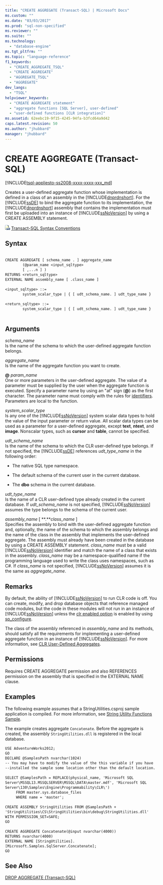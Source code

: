 ```yaml
---
title: "CREATE AGGREGATE (Transact-SQL) | Microsoft Docs"
ms.custom: ""
ms.date: "03/03/2017"
ms.prod: "sql-non-specified"
ms.reviewer: ""
ms.suite: ""
ms.technology: 
  - "database-engine"
ms.tgt_pltfrm: ""
ms.topic: "language-reference"
f1_keywords: 
  - "CREATE_AGGREGATE_TSQL"
  - "CREATE AGGREGATE"
  - "AGGREGATE_TSQL"
  - "AGGREGATE"
dev_langs: 
  - "TSQL"
helpviewer_keywords: 
  - "CREATE AGGREGATE statement"
  - "aggregate functions [SQL Server], user-defined"
  - "user-defined functions [CLR integration]"
ms.assetid: 62eebc19-9f15-4245-94fa-b3fcd64a9d42
caps.latest.revision: 50
ms.author: "jhubbard"
manager: "jhubbard"
---
```

# CREATE AGGREGATE (Transact-SQL)
[!INCLUDE[tsql-appliesto-ss2008-xxxx-xxxx-xxx_md](../../a9retired/includes/tsql-appliesto-ss2008-xxxx-xxxx-xxx-md.md)]

  Creates a user-defined aggregate function whose implementation is defined in a class of an assembly in the [!INCLUDE[dnprdnshort](../../a9retired/includes/dnprdnshort-md.md)]. For the [!INCLUDE[ssDE](../../a9notintoc/includes/ssde-md.md)] to bind the aggregate function to its implementation, the [!INCLUDE[dnprdnshort](../../a9retired/includes/dnprdnshort-md.md)] assembly that contains the implementation must first be uploaded into an instance of [!INCLUDE[ssNoVersion](../../a9notintoc/includes/ssnoversion-md.md)] by using a CREATE ASSEMBLY statement.  
  
 ![Topic link icon](../../a9notintoc/media/topic-link.gif "Topic link icon") [Transact-SQL Syntax Conventions](../../t-sql/language-elements/transact-sql-syntax-conventions-transact-sql.md)  
  
## Syntax  
  
```  
  
CREATE AGGREGATE [ schema_name . ] aggregate_name  
        (@param_name <input_sqltype>   
        [ ,...n ] )  
RETURNS <return_sqltype>  
EXTERNAL NAME assembly_name [ .class_name ]  
  
<input_sqltype> ::=  
        system_scalar_type | { [ udt_schema_name. ] udt_type_name }  
  
<return_sqltype> ::=  
        system_scalar_type | { [ udt_schema_name. ] udt_type_name }  
  
```  
  
## Arguments  
 *schema_name*  
 Is the name of the schema to which the user-defined aggregate function belongs.  
  
 *aggregate_name*  
 Is the name of the aggregate function you want to create.  
  
 **@** *param_name*  
 One or more parameters in the user-defined aggregate. The value of a parameter must be supplied by the user when the aggregate function is executed. Specify a parameter name by using an "at" sign (**@**) as the first character. The parameter name must comply with the rules for [identifiers](../../relational-databases/databases/database-identifiers.md). Parameters are local to the function.  
  
 *system_scalar_type*  
 Is any one of the [!INCLUDE[ssNoVersion](../../a9notintoc/includes/ssnoversion-md.md)] system scalar data types to hold the value of the input parameter or return value. All scalar data types can be used as a parameter for a user-defined aggregate, except **text**, **ntext**, and **image**. Nonscalar types, such as **cursor** and **table**, cannot be specified.  
  
 *udt_schema_name*  
 Is the name of the schema to which the CLR user-defined type belongs. If not specified, the [!INCLUDE[ssDE](../../a9notintoc/includes/ssde-md.md)] references *udt_type_name* in the following order:  
  
-   The native SQL type namespace.  
  
-   The default schema of the current user in the current database.  
  
-   The **dbo** schema in the current database.  
  
 *udt_type_name*  
 Is the name of a CLR user-defined type already created in the current database. If *udt_schema_name* is not specified, [!INCLUDE[ssNoVersion](../../a9notintoc/includes/ssnoversion-md.md)] assumes the type belongs to the schema of the current user.  
  
 *assembly_name* [ **.***class_name* ]  
 Specifies the assembly to bind with the user-defined aggregate function and, optionally, the name of the schema to which the assembly belongs and the name of the class in the assembly that implements the user-defined aggregate. The assembly must already have been created in the database by using a CREATE ASSEMBLY statement. *class_name* must be a valid [!INCLUDE[ssNoVersion](../../a9notintoc/includes/ssnoversion-md.md)] identifier and match the name of a class that exists in the assembly. *class_name* may be a namespace-qualified name if the programming language used to write the class uses namespaces, such as C#. If *class_name* is not specified, [!INCLUDE[ssNoVersion](../../a9notintoc/includes/ssnoversion-md.md)] assumes it is the same as *aggregate_name*.  
  
## Remarks  
 By default, the ability of [!INCLUDE[ssNoVersion](../../a9notintoc/includes/ssnoversion-md.md)] to run CLR code is off. You can create, modify, and drop database objects that reference managed code modules, but the code in these modules will not run in an instance of [!INCLUDE[ssNoVersion](../../a9notintoc/includes/ssnoversion-md.md)] unless the [clr enabled option](../../database-engine/configure/windows/clr-enabled-server-configuration-option.md) is enabled by using [sp_configure](../../relational-databases/reference/system-stored-procedures/sp-configure-transact-sql.md).  
  
 The class of the assembly referenced in *assembly_name* and its methods, should satisfy all the requirements for implementing a user-defined aggregate function in an instance of [!INCLUDE[ssNoVersion](../../a9notintoc/includes/ssnoversion-md.md)]. For more information, see [CLR User-Defined Aggregates](../../relational-databases/clr-integration-database-objects-user-defined-functions/clr-user-defined-aggregates.md).  
  
## Permissions  
 Requires CREATE AGGREGATE permission and also REFERENCES permission on the assembly that is specified in the EXTERNAL NAME clause.  
  
## Examples  
 The following example assumes that a StringUtilities.csproj sample application is compiled. For more information, see [String Utility Functions Sample](../../a9retired/string-utility-functions-sample.md).  
  
 The example creates aggregate `Concatenate`. Before the aggregate is created, the assembly `StringUtilities.dll` is registered in the local database.  
  
```  
USE AdventureWorks2012;  
GO  
DECLARE @SamplesPath nvarchar(1024)  
-- You may have to modify the value of the this variable if you have  
--installed the sample some location other than the default location.  
  
SELECT @SamplesPath = REPLACE(physical_name, 'Microsoft SQL Server\MSSQL13.MSSQLSERVER\MSSQL\DATA\master.mdf', 'Microsoft SQL Server\130\Samples\Engine\Programmability\CLR\')   
     FROM master.sys.database_files   
     WHERE name = 'master';  
  
CREATE ASSEMBLY StringUtilities FROM @SamplesPath + 'StringUtilities\CS\StringUtilities\bin\debug\StringUtilities.dll'  
WITH PERMISSION_SET=SAFE;  
GO  
  
CREATE AGGREGATE Concatenate(@input nvarchar(4000))  
RETURNS nvarchar(4000)  
EXTERNAL NAME [StringUtilities].[Microsoft.Samples.SqlServer.Concatenate];  
GO  
```  
  
## See Also  
 [DROP AGGREGATE &#40;Transact-SQL&#41;](../../t-sql/statements/drop-aggregate-transact-sql.md)  
  
  